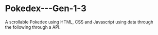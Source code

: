 # Pokedex---Gen-1-3
A scrollable Pokedex using HTML, CSS and Javascript using data through the following through a API.

